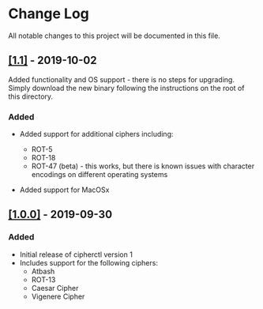 
# Change Log
All notable changes to this project will be documented in this file.
 
## [[1.1]](https://github.com/jbmcfarlin31/cipherctl/releases/tag/v1.1) - 2019-10-02
  
Added functionality and OS support - there is no steps for upgrading. Simply download the new binary following the instructions on the root of this directory.
 
### Added
 
 - Added support for additional ciphers including:
    - ROT-5
    - ROT-18
    - ROT-47 (beta) - this works, but there is known issues with character encodings on different operating systems

- Added support for MacOSx
 
## [[1.0.0]](https://github.com/jbmcfarlin31/cipherctl/releases/tag/1.0.0) - 2019-09-30
 
### Added

- Initial release of cipherctl version 1
- Includes support for the following ciphers:
    - Atbash
    - ROT-13
    - Caesar Cipher
    - Vigenere Cipher
